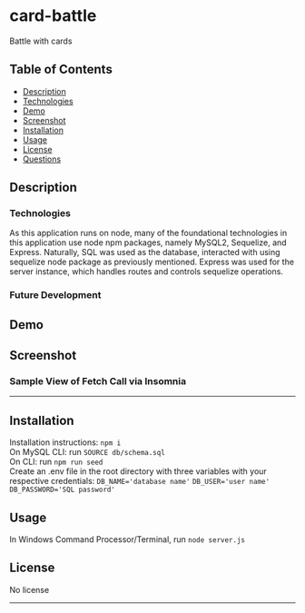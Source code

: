 # card-battle
Battle with cards

## Table of Contents
* [Description](##Description)
* [Technologies](##Technologies)
* [Demo](##Demo)
* [Screenshot](##Screenshot)
* [Installation](##Installation)
* [Usage](##Usage)
* [License](##License)
* [Questions](##Questions)


## Description


### Technologies

As this application runs on node, many of the foundational technologies in this application use node npm packages, namely MySQL2, Sequelize, and Express. Naturally, SQL was used as the database, interacted with using sequelize node package as previously mentioned. Express was used for the server instance, which handles routes and controls sequelize operations.

### Future Development


## Demo


## Screenshot

### Sample View of Fetch Call via Insomnia


---

## Installation

Installation instructions: `npm i`   
On MySQL CLI: run `SOURCE db/schema.sql`  
On CLI: run `npm run seed`  
Create an .env file in the root directory with three variables with your respective credentials: `DB_NAME='database name'` `DB_USER='user name'` `DB_PASSWORD='SQL password'`  


## Usage

In Windows Command Processor/Terminal, run `node server.js`  


## License

No license

---